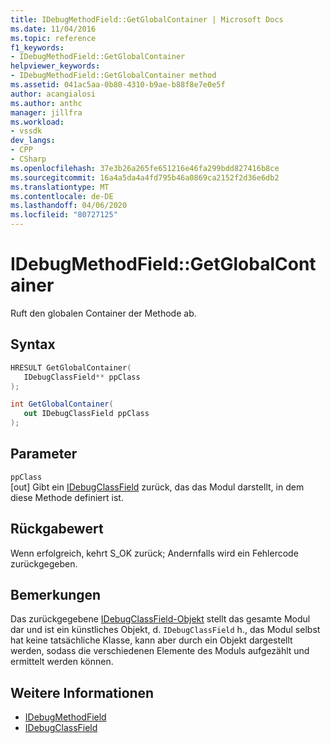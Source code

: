 ```yaml
---
title: IDebugMethodField::GetGlobalContainer | Microsoft Docs
ms.date: 11/04/2016
ms.topic: reference
f1_keywords:
- IDebugMethodField::GetGlobalContainer
helpviewer_keywords:
- IDebugMethodField::GetGlobalContainer method
ms.assetid: 041ac5aa-0b80-4310-b9ae-b88f8e7e0e5f
author: acangialosi
ms.author: anthc
manager: jillfra
ms.workload:
- vssdk
dev_langs:
- CPP
- CSharp
ms.openlocfilehash: 37e3b26a265fe651216e46fa299bdd827416b8ce
ms.sourcegitcommit: 16a4a5da4a4fd795b46a0869ca2152f2d36e6db2
ms.translationtype: MT
ms.contentlocale: de-DE
ms.lasthandoff: 04/06/2020
ms.locfileid: "80727125"
---
```

# <a name="idebugmethodfieldgetglobalcontainer"></a>IDebugMethodField::GetGlobalContainer
Ruft den globalen Container der Methode ab.

## <a name="syntax"></a>Syntax

```cpp
HRESULT GetGlobalContainer(
   IDebugClassField** ppClass
);
```

```csharp
int GetGlobalContainer(
   out IDebugClassField ppClass
);
```

## <a name="parameters"></a>Parameter
`ppClass`\
[out] Gibt ein [IDebugClassField](../../../extensibility/debugger/reference/idebugclassfield.md) zurück, das das Modul darstellt, in dem diese Methode definiert ist.

## <a name="return-value"></a>Rückgabewert
 Wenn erfolgreich, kehrt S_OK zurück; Andernfalls wird ein Fehlercode zurückgegeben.

## <a name="remarks"></a>Bemerkungen
 Das zurückgegebene [IDebugClassField-Objekt](../../../extensibility/debugger/reference/idebugclassfield.md) stellt das gesamte Modul dar und ist ein künstliches Objekt, d. `IDebugClassField` h., das Modul selbst hat keine tatsächliche Klasse, kann aber durch ein Objekt dargestellt werden, sodass die verschiedenen Elemente des Moduls aufgezählt und ermittelt werden können.

## <a name="see-also"></a>Weitere Informationen
- [IDebugMethodField](../../../extensibility/debugger/reference/idebugmethodfield.md)
- [IDebugClassField](../../../extensibility/debugger/reference/idebugclassfield.md)
